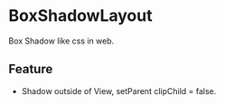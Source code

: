 # BoxShadowLayout
 Box Shadow like css in web.
## Feature
- Shadow outside of View, setParent clipChild = false.